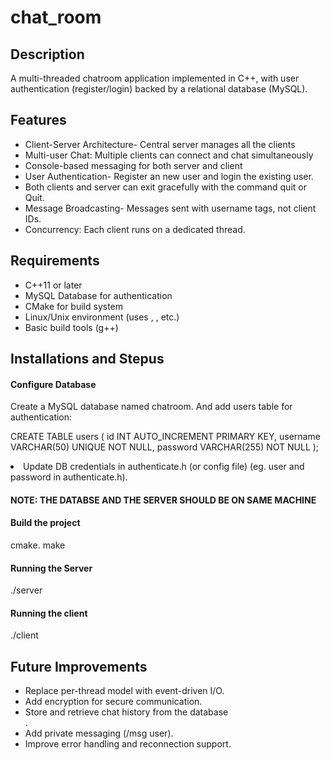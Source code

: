 # chat_room
<h2>Description</h2>
<p> A multi-threaded chatroom application implemented in C++, with user authentication (register/login) backed by a relational database (MySQL).

</p>

<h2>Features</h2>
<p>
<ul>
<li>Client-Server Architecture- Central server manages all the clients</li>
<li>Multi-user Chat: Multiple clients can connect and chat simultaneously</li>
<li>Console-based messaging for both server and client</li>
<li>User Authentication- Register an new user and login the existing user.</li>
<li>Both clients and server can exit gracefully with the command quit or Quit.</li>
<li>Message Broadcasting- Messages sent with username tags, not client IDs.</li>
<li>Concurrency: Each client runs on a dedicated thread.</li>
</ul>
</p>
<p>
<h2>Requirements</h2>
<ul>
<li>C++11 or later</li>
<li>MySQL Database for authentication</li>

<li>CMake for build system</li>

<li>Linux/Unix environment (uses <sys/socket.h>, <netinet/in.h>, etc.)</li>

<li>Basic build tools (g++)</li>
</ul>
</p>

<p>
<h2> Installations and Stepus</h2>
<h4>Configure Database</h4>
<p>Create a MySQL database named chatroom. And add users table for authentication:</p>
<p>
CREATE TABLE users (
    id INT AUTO_INCREMENT PRIMARY KEY,
    username VARCHAR(50) UNIQUE NOT NULL,
    password VARCHAR(255) NOT NULL
);
</p>
<li>Update DB credentials in authenticate.h (or config file) (eg. user and password in authenticate.h).</li>
<h4>NOTE: THE DATABSE AND THE SERVER SHOULD BE ON SAME MACHINE</h4>
<h4>Build the project</h4>
<p>cmake.
make</p>
<h4> Running the Server</h4>
<p>./server</p>
<h4>Running the client</h4>
<p>./client</p>
<p>
<h2>Future Improvements</h2>
<ul>
<li>
Replace per-thread model with event-driven I/O. </li>

<li>Add encryption for secure communication.</li>

<li>Store and retrieve chat history from the database</li>.

<li>Add private messaging (/msg user).</li>

<li>Improve error handling and reconnection support.</li>
</ul>
</p>
